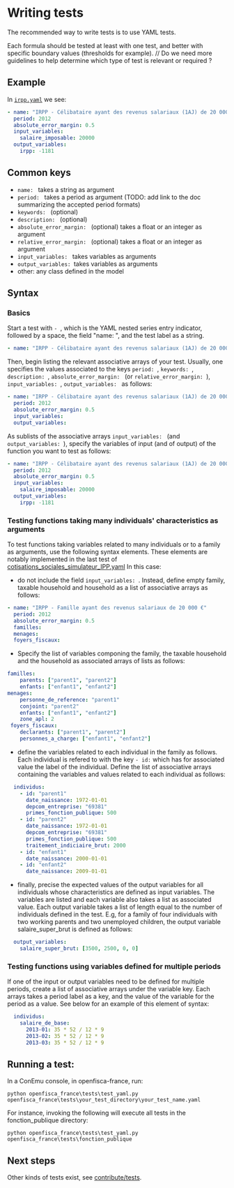 # Writing tests

The recommended way to write tests is to use YAML tests.

Each formula should be tested at least with one test, and better with specific boundary values (thresholds for example). // Do we need more guidelines to help determine which type of test is relevant or required ?

## Example

In [`irpp.yaml`](https://github.com/openfisca/openfisca-france/blob/master/openfisca_france/tests/formulas/irpp.yaml) we see:

```yaml
- name: "IRPP - Célibataire ayant des revenus salariaux (1AJ) de 20 000 €"
  period: 2012
  absolute_error_margin: 0.5
  input_variables:
    salaire_imposable: 20000
  output_variables:
    irpp: -1181
```

## Common keys

- `name: ` takes a string as argument
- `period: ` takes a period as argument (TODO: add link to the doc summarizing the accepted period formats)
- `keywords: `  (optional)
- `description: ` (optional)
- `absolute_error_margin: `  (optional) takes a float or an integer as argument
- `relative_error_margin: `  (optional) takes a float or an integer as argument
- `input_variables: ` takes variables as arguments
- `output_variables: `takes variables as arguments
- other: any class defined in the model

## Syntax
### Basics
Start a test with `- `, which is the YAML nested series entry indicator, followed by a space, the field "name: ", and the test label as a string. 

```yaml
- name: "IRPP - Célibataire ayant des revenus salariaux (1AJ) de 20 000 €"
```

Then, begin listing the relevant associative arrays of your test. Usually, one specifies the values associated to the keys `period: `, `keywords: `, `description: `, `absolute_error_margin: ` (or `relative_error_margin: `), `input_variables: `, `output_variables: ` as follows:

```yaml
- name: "IRPP - Célibataire ayant des revenus salariaux (1AJ) de 20 000 €"
  period: 2012
  absolute_error_margin: 0.5
  input_variables:
  output_variables:
```

As sublists of the associative arrays `input_variables: ` (and `output_variables: `), specify the variables of input (and of output) of the function you want to test as follows:

```yaml
- name: "IRPP - Célibataire ayant des revenus salariaux (1AJ) de 20 000 €"
  period: 2012
  absolute_error_margin: 0.5
  input_variables:
    salaire_imposable: 20000
  output_variables:
    irpp: -1181
```

### Testing functions taking many individuals' characteristics as arguments

To test functions taking variables related to many individuals or to a family as arguments, use the following syntax elements. These elements are notably implemented in the last test of [cotisations_sociales_simulateur_IPP.yaml](https://github.com/openfisca/openfisca-france/blob/master/openfisca_france/tests/fonction_publique/cotisations_sociales_simulateur_IPP.yaml#L241-L300) In this case:

- do not include the field `input_variables: `. Instead, define empty family, taxable household and household as a list of associative arrays as follows:
```yaml
- name: "IRPP - Famille ayant des revenus salariaux de 20 000 €"
  period: 2012
  absolute_error_margin: 0.5
  familles:
  menages:
  foyers_fiscaux:
```

- Specify the list of variables componing the family, the taxable household and the household as associated arrays of lists as follows:
```yaml
familles:
    parents: ["parent1", "parent2"]
    enfants: ["enfant1", "enfant2"]
menages:
    personne_de_reference: "parent1"
    conjoint: "parent2"
    enfants: ["enfant1", "enfant2"]
    zone_apl: 2
 foyers_fiscaux:
    declarants: ["parent1", "parent2"]
    personnes_a_charge: ["enfant1", "enfant2"]
```

- define the variables related to each individual in the family as follows. Each individual is refered to with the key `- id:` which has for associated value the label of the individual. Define the list of associative arrays containing the variables and values related to each individual as follows:
```yaml
  individus:
    - id: "parent1"
      date_naissance: 1972-01-01
      depcom_entreprise: "69381"
      primes_fonction_publique: 500
    - id: "parent2"
      date_naissance: 1972-01-01
      depcom_entreprise: "69381"
      primes_fonction_publique: 500
      traitement_indiciaire_brut: 2000
    - id: "enfant1"
      date_naissance: 2000-01-01
    - id: "enfant2"
      date_naissance: 2009-01-01
```

- finally, precise the expected values of the output variables for all individuals whose characteristics are defined as input variables. The variables are listed and each variable also takes a list as associated value. Each output variable takes a list of length equal to the number of individuals defined in the test. E.g, for a family of four individuals with two working parents and two unemployed children, the output variable salaire_super_brut is defined as follows:
```yaml
  output_variables:
    salaire_super_brut: [3500, 2500, 0, 0]
```
### Testing functions using variables defined for multiple periods

If one of the input or output variables need to be defined for multiple periods, create a list of associative arrays under the variable key. Each arrays takes a period label as a key, and the value of the variable for the period as a value. See below for an example of this element of syntax:

```yaml
  individus:
    salaire_de_base:
      2013-01: 35 * 52 / 12 * 9
      2013-02: 35 * 52 / 12 * 9
      2013-03: 35 * 52 / 12 * 9
```

## Running a test:

In a ConEmu console, in openfisca-france, run:
```
python openfisca_france\tests\test_yaml.py openfisca_france\tests\your_test_directory\your_test_name.yaml
```

For instance, invoking the following will execute all tests in the fonction_publique directory:
```
python openfisca_france\tests\test_yaml.py openfisca_france\tests\fonction_publique 
```

## Next steps

Other kinds of tests exist, see [contribute/tests](../contribute/tests.html).
